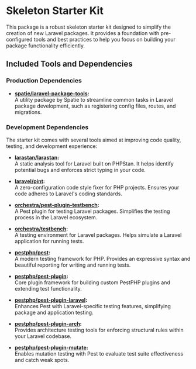 # Skeleton Starter Kit

This package is a robust skeleton starter kit designed to simplify the creation of new Laravel packages. It provides a foundation with pre-configured tools and best practices to help you focus on building your package functionality efficiently.

## Included Tools and Dependencies

### Production Dependencies
- **[spatie/laravel-package-tools](https://github.com/spatie/laravel-package-tools):**  
  A utility package by Spatie to streamline common tasks in Laravel package development, such as registering config files, routes, and migrations.

### Development Dependencies
The starter kit comes with several tools aimed at improving code quality, testing, and development experience:

- **[larastan/larastan](https://github.com/nunomaduro/larastan):**  
  A static analysis tool for Laravel built on PHPStan. It helps identify potential bugs and enforces strict typing in your code.

- **[laravel/pint](https://github.com/laravel/pint):**  
  A zero-configuration code style fixer for PHP projects. Ensures your code adheres to Laravel's coding standards.

- **[orchestra/pest-plugin-testbench](https://github.com/orchestral/testbench):**  
  A Pest plugin for testing Laravel packages. Simplifies the testing process in the Laravel ecosystem.

- **[orchestra/testbench](https://github.com/orchestral/testbench):**  
  A testing environment for Laravel packages. Helps simulate a Laravel application for running tests.

- **[pestphp/pest](https://pestphp.com):**  
  A modern testing framework for PHP. Provides an expressive syntax and beautiful reporting for writing and running tests.

- **[pestphp/pest-plugin](https://github.com/pestphp/pest-plugin):**  
  Core plugin framework for building custom PestPHP plugins and extending test functionality.

- **[pestphp/pest-plugin-laravel](https://github.com/pestphp/pest-plugin-laravel):**  
  Enhances Pest with Laravel-specific testing features, simplifying package and application testing.

- **[pestphp/pest-plugin-arch](https://github.com/pestphp/pest-plugin-arch):**  
  Provides architecture testing tools for enforcing structural rules within your Laravel codebase.

- **[pestphp/pest-plugin-mutate](https://github.com/pestphp/pest-plugin-mutate):**  
  Enables mutation testing with Pest to evaluate test suite effectiveness and catch weak spots.

